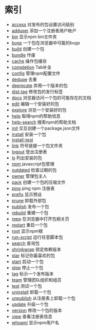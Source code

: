 #  索引
- [access](7.1/7.1.1.md) 对发布的包设置访问级别
- [adduser](7.1/7.1.2.md) 添加一个注册表用户帐户
- [bin](7.1/7.1.3.md) 显示npm bin文件夹
- [bugs](7.1/7.1.4.md) 一个包在浏览器中可能的bugs
- [build](7.1/7.1.5.md) 创建一个包
- [bundle](7.1/7.1.6.md) 作废
- [cache](7.1/7.1.7.md) 操作包缓存
- [completion](7.1/7.1.8.md) Tab补全
- [config](7.1/7.1.9.md) 管理npm配置文件
- [dedupe](7.1/7.1.10.md) 去重
- [deprecate](7.1/7.1.11.md) 弃用一个版本的包
- [dist-tag](7.1/7.1.12.md) 修改包的发行标签
- [docs](7.1/7.1.13.md) 浏览器访问一个包的可能存在的文档
- [edit](7.1/7.1.14.md) 编辑一个安装好的包
- [explore](7.1/7.1.15.md) 浏览一个安装好的包
- [help](7.1/7.1.16.md) 取得npm的帮助信息
- [help-search](7.1/7.1.17.md) 搜索npm的帮助文档
- [init](7.1/7.1.18.md) 交互创建一个package.json文件
- [install](7.1/7.1.19.md) 安装一个包
- [install-test](7.1/7.1.20.md) 
- [link](7.1/7.1.21.md) 符号链接一个包文件夹
- [logout](7.1/7.1.22.md) 登出注册表
- [ls](7.1/7.1.23.md) 列出安装的包
- [npm](7.1/7.1.24.md) javascript包管理
- [outdated](7.1/7.1.25.md) 检查过期的包
- [owner](7.1/7.1.26.md) 管理包主人
- [pack](7.1/7.1.27.md) 创建一个包的压缩文件
- [ping](7.1/7.1.28.md) ping npm 注册表
- [prefix](7.1/7.1.29.md) 显示预设
- [prune](7.1/7.1.30.md) 卸载外部包
- [publish](7.1/7.1.31.md) 发布一个包
- [rebuild](7.1/7.1.32.md) 重建一个包
- [repo](7.1/7.1.33.md) 在浏览器中打开包相关页
- [restart](7.1/7.1.34.md) 重启一个包
- [root](7.1/7.1.35.md) 显示npm根
- [run-script](7.1/7.1.36.md) 运行任意脚本包
- [search](7.1/7.1.37.md) 查询包
- [shrinkwrap](7.1/7.1.38.md) 锁定依赖版本
- [star](7.1/7.1.39.md) 标记你最喜欢的包
- [start](7.1/7.1.40.md) 启动一个包
- [stop](7.1/7.1.41.md) 停止一个包
- [tag](7.1/7.1.42.md) 标示一个发布版本
- [team](7.1/7.1.43.md) 管理团队组织和组员
- [test](7.1/7.1.44.md) 测试一个包
- [uninstall](7.1/7.1.45.md) 卸载一个包
- [unpublish](7.1/7.1.46.md) 从注册表上卸载一个包
- [update](7.1/7.1.47.md) 升级一个包
- [version](7.1/7.1.48.md) 修改一个包的版本
- [view](7.1/7.1.49.md) 查看注册表信息
- [whoami](7.1/7.1.50.md) 显示npm用户名
